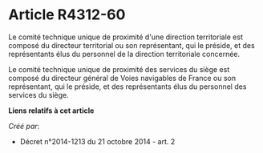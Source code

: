 # Article R4312-60

Le comité technique unique de proximité d'une direction territoriale est composé du directeur territorial ou son
représentant, qui le préside, et des représentants élus du personnel de la direction territoriale concernée. 

Le comité technique unique de proximité des services du siège est composé du directeur général de Voies navigables de France
ou son représentant, qui le préside, et des représentants élus du personnel des services du siège.

**Liens relatifs à cet article**

_Créé par_:

  - Décret n°2014-1213 du 21 octobre 2014 - art. 2
